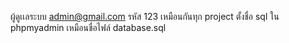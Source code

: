 ผู้ดูเเลระบบ
admin@gmail.com
รหัส 123 
เหมือนกันทุก project
ตั้งชื่อ sql ใน phpmyadmin เหมือนชื่อไฟล์ database.sql

